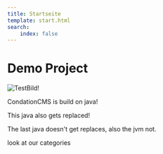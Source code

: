 ```yaml
---
title: Startseite
template: start.html
search:
    index: false
---
```


# Demo Project

![TestBild!](/media/images/test.jpg?format=small)


CondationCMS is build on java!

This java also gets replaced!

The last java doesn't get replaces, also the jvm not.

look at our categories